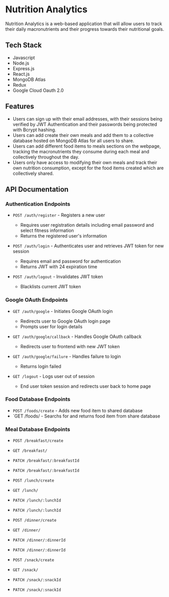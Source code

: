 # Nutrition Analytics

Nutrition Analytics is a web-based application that will allow users to track their daily macronutrients and their progress towards their nutritional goals.

## Tech Stack

- Javascript
- Node.js
- Express.js
- React.js
- MongoDB Atlas
- Redux
- Google Cloud Oauth 2.0

## Features

- Users can sign up with their email addresses, with their sessions being verified by JWT Authentication and their passwords being protected with Bcrypt hashing.
- Users can add create their own meals and add them to a collective database hosted on MongoDB Atlas for all users to share.
- Users can add different food items to meals sections on the webpage, tracking the macronutrients they consume during each meal and collectively throughout the day.
- Users only have access to modifying their own meals and track their own nutrition consumption, except for the food items created which are collectively shared.

## API Documentation

### Authentication Endpoints
- `POST /auth/register` - Registers a new user
    - Requires user registration details including email password and select fitness information
    - Returns the registered user's information

- `POST /auth/login` - Authenticates user and retrieves JWT token for new session
    - Requires email and password for authentication
    - Returns JWT with 24 expiration time

- `POST /auth/logout` - Invalidates JWT token
    - Blacklists current JWT token

### Google OAuth Endpoints
- `GET /auth/google` - Initiates Google OAuth login
    - Redirects user to Google OAuth login page
    - Prompts user for login details

- `GET /auth/google/callback` - Handles Google OAuth callback
    - Redirects user to frontend with new JWT token

- `GET /auth/google/failure` - Handles failure to login
    - Returns login failed

- `GET /logout` - Logs user out of session
    - End user token session and redirects user back to home page

### Food Database Endpoints
- `POST /foods/create` - Adds new food item to shared database
- `GET /foods/ - Searchs for and returns food item from share database

### Meal Database Endpoints
- `POST /breakfast/create`
- `GET /breakfast/`
- `PATCH /breakfast/:breakfastId`
- `PATCH /breakfast/:breakfastId`

- `POST /lunch/create`
- `GET /lunch/`
- `PATCH /lunch/:lunchId`
- `PATCH /lunch/:lunchId`

- `POST /dinner/create`
- `GET /dinner/`
- `PATCH /dinner/:dinnerId`
- `PATCH /dinner/:dinnerId`
  
- `POST /snack/create`
- `GET /snack/`
- `PATCH /snack/:snackId`
- `PATCH /snack/:snackId`
